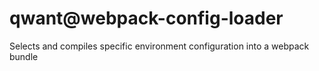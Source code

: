 # qwant@webpack-config-loader
Selects and compiles specific environment configuration into a webpack bundle
